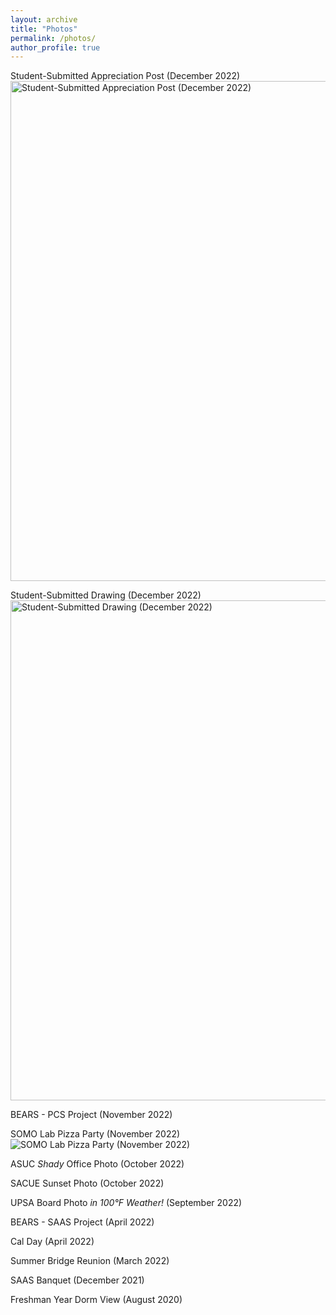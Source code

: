 ```yaml
---
layout: archive
title: "Photos"
permalink: /photos/
author_profile: true
---
```


Student-Submitted Appreciation Post (December 2022)
<img width="800" alt="Student-Submitted Appreciation Post (December 2022)" src="https://user-images.githubusercontent.com/100865459/210116278-9864112e-8b67-4471-bdb3-4098019ad0cb.png">

Student-Submitted Drawing (December 2022)
<img width="800" alt="Student-Submitted Drawing (December 2022)" src="https://user-images.githubusercontent.com/100865459/210116271-8cf7838f-9e2e-4958-93ce-46d494ba9889.png">

BEARS - PCS Project (November 2022)

SOMO Lab Pizza Party (November 2022)
![SOMO Lab Pizza Party (November 2022)](https://user-images.githubusercontent.com/100865459/210116506-de5f9d75-84ca-416b-969b-54998517d4b3.jpeg)

ASUC _Shady_ Office Photo (October 2022)

SACUE Sunset Photo (October 2022)

UPSA Board Photo _in 100°F Weather!_ (September 2022)

BEARS - SAAS Project (April 2022)

Cal Day (April 2022)

Summer Bridge Reunion (March 2022)

SAAS Banquet (December 2021)

Freshman Year Dorm View (August 2020)
